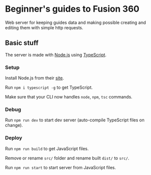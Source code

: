 # Beginner's guides to Fusion 360

Web server for keeping guides data and making possible creating and editing them with simple http requests.

## Basic stuff

The server is made with [Node.js](https://nodejs.org) using [TypeScript](https://www.typescriptlang.org).

### Setup

Install Node.js from their [site](https://nodejs.org/en/download).

Run `npm i typescript -g` to get TypeScript.

Make sure that your CLI now handles `node`, `npm`, `tsc` commands.

### Debug

Run `npm run dev` to start dev server (auto-compile TypeScript files on change).

### Deploy

Run `npm run build` to get JavaScript files.

Remove or rename `src/` folder and rename built `dist/` to `src/`.

Run `npm run start` to start server from JavaScript files.
